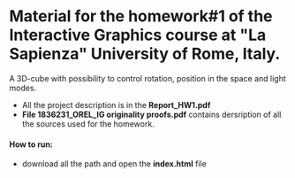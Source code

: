 # Material for the homework#1 of the Interactive Graphics course at "La Sapienza" University of Rome, Italy.
A 3D-cube with possibility to control rotation, position in the space and light modes. 
* All the project description is in the **Report_HW1.pdf**
* **File 1836231_OREL_IG originality proofs.pdf** contains dersription of all the sources used for the homework.
#### How to run:
* download all the path and open the **index.html** file
